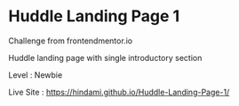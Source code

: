 # Huddle Landing Page 1

Challenge from frontendmentor.io

Huddle landing page with single introductory section

Level : Newbie

Live Site : https://hindami.github.io/Huddle-Landing-Page-1/
